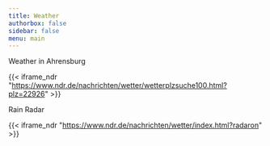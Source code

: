 ```yaml
---
title: Weather
authorbox: false
sidebar: false
menu: main
---
```


Weather in Ahrensburg

{{< iframe_ndr "https://www.ndr.de/nachrichten/wetter/wetterplzsuche100.html?plz=22926" >}}

Rain Radar

{{< iframe_ndr "https://www.ndr.de/nachrichten/wetter/index.html?radaron" >}}
